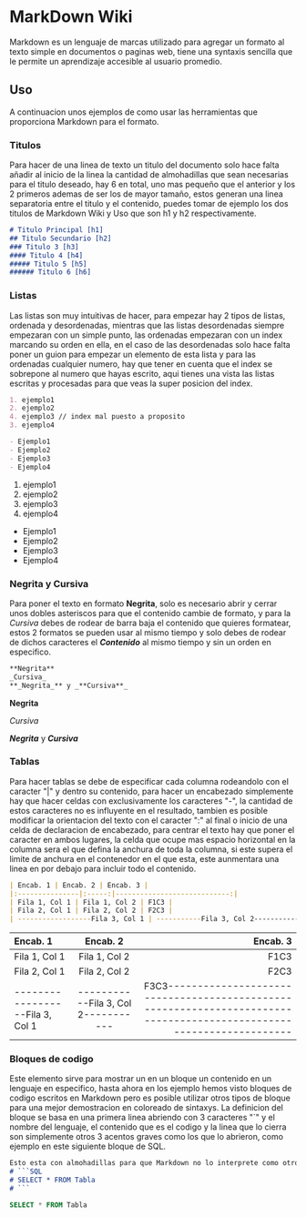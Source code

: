 # MarkDown Wiki
Markdown es un lenguaje de marcas utilizado para agregar un formato al texto simple en documentos o paginas web, tiene una
syntaxis sencilla que le permite un aprendizaje accesible al usuario promedio.
## Uso
A continuacion unos ejemplos de como usar las herramientas que proporciona Markdown para el formato.
### Titulos
Para hacer de una linea de texto un titulo del documento solo hace falta añadir al inicio de la linea la cantidad de almohadillas que sean necesarias para el titulo deseado, hay 6 en total, uno mas pequeño que el anterior y los 2 primeros ademas de ser los de mayor tamaño, estos generan una linea separatoria entre el titulo y el contenido, puedes tomar de ejemplo los dos titulos de Markdown Wiki y Uso que son h1 y h2 respectivamente.
```Markdown
# Titulo Principal [h1]
## Titulo Secundario [h2]
### Titulo 3 [h3]
#### Titulo 4 [h4]
##### Titulo 5 [h5]
###### Titulo 6 [h6]
```
### Listas
Las listas son muy intuitivas de hacer, para empezar hay 2 tipos de listas, ordenada y desordenadas, mientras que las listas desordenadas siempre empezaran con un simple punto, las ordenadas empezaran con un index marcando su orden en ella, en el caso de las desordenadas solo hace falta poner un guion para empezar un elemento de esta lista y para las ordenadas cualquier numero, hay que tener en cuenta que el index se sobrepone al numero que hayas escrito, aqui tienes una vista las listas escritas y procesadas para que veas la super posicion del index.
```Markdown 
1. ejemplo1
2. ejemplo2
4. ejemplo3 // index mal puesto a proposito
3. ejemplo4

- Ejemplo1
- Ejemplo2
- Ejemplo3
- Ejemplo4
```
1. ejemplo1
2. ejemplo2
4. ejemplo3
3. ejemplo4

- Ejemplo1
- Ejemplo2
- Ejemplo3
- Ejemplo4
### Negrita y Cursiva
Para poner el texto en formato **Negrita**, solo es necesario abrir y cerrar unos dobles asteriscos para que el contenido cambie de formato, y para la _Cursiva_ debes de rodear de barra baja el contenido que quieres formatear, estos 2 formatos se pueden usar al mismo tiempo y solo debes de rodear de dichos caracteres el _**Contenido**_ al mismo tiempo y sin un orden en especifico.
```Markdown 
**Negrita**
_Cursiva_
**_Negrita_** y _**Cursiva**_
```
**Negrita**

_Cursiva_

**_Negrita_** y _**Cursiva**_

### Tablas
Para hacer tablas se debe de especificar cada columna rodeandolo con el caracter "|" y dentro su contenido, para hacer un encabezado simplemente hay que hacer celdas con exclusivamente los caracteres "-", la cantidad de estos caracteres no es influyente en el resultado, tambien es posible modificar la orientacion del texto con el caracter ":" al final o inicio de una celda de declaracion de encabezado, para centrar el texto hay que poner el caracter en ambos lugares, la celda que ocupe mas espacio horizontal en la columna sera el que defina la anchura de toda la columna, si este supera el limite de anchura en el contenedor en el que esta, este aunmentara una linea en por debajo para incluir todo el contenido.
```Markdown
| Encab. 1 | Encab. 2 | Encab. 3 |
|:---------------|:-----:|----------------------------:|
| Fila 1, Col 1 | Fila 1, Col 2 | F1C3 |
| Fila 2, Col 1 | Fila 2, Col 2 | F2C3 |
| ------------------Fila 3, Col 1 | -----------Fila 3, Col 2----------- | F3C3------------------ |
```
| Encab. 1 | Encab. 2 | Encab. 3 |
|:---------------|:-----:|----------------------------:|
| Fila 1, Col 1 | Fila 1, Col 2 | F1C3 |
| Fila 2, Col 1 | Fila 2, Col 2 | F2C3 |
| ------------------Fila 3, Col 1 | -----------Fila 3, Col 2----------- | F3C3-------------------------------------------------------------------------------------------------------------------- |

### Bloques de codigo
Este elemento sirve para mostrar un en un bloque un contenido en un lenguaje en especifico, hasta ahora en los ejemplo hemos visto bloques de codigo escritos en Markdown pero es posible utilizar otros tipos de bloque para una mejor demostracion en coloreado de sintaxys. La definicion del bloque se basa en una primera linea abriendo con 3 caracteres "`" y el nombre del lenguaje, el contenido que es el codigo y la linea que lo cierra son simplemente otros 3 acentos graves como los que lo abrieron, como ejemplo en este siguiente bloque de SQL.
```MarkDown
Esto esta con almohadillas para que Markdown no lo interprete como otro bloque 
# ```SQL
# SELECT * FROM Tabla
# ```
```

```SQL
SELECT * FROM Tabla
```
